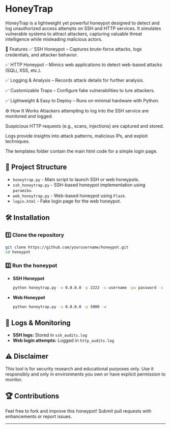 # HoneyTrap
HoneyTrap is a lightweight yet powerful honeypot designed to detect and log unauthorized access attempts on SSH and HTTP services. It simulates vulnerable systems to attract attackers, capturing valuable threat intelligence while misleading malicious actors.

🚀 Features
✅ SSH Honeypot – Captures brute-force attacks, logs credentials, and attacker behavior.

✅ HTTP Honeypot – Mimics web applications to detect web-based attacks (SQLi, XSS, etc.).

✅ Logging & Analysis – Records attack details for further analysis.

✅ Customizable Traps – Configure fake vulnerabilities to lure attackers.

✅ Lightweight & Easy to Deploy – Runs on minimal hardware with Python.

⚙️ How It Works
Attackers attempting to log into the SSH service are monitored and logged.

Suspicious HTTP requests (e.g., scans, injections) are captured and stored.

Logs provide insights into attack patterns, malicious IPs, and exploit techniques.

The templates folder contain the main html code for a simple login page.


## 📂 Project Structure

- `honeytrap.py` - Main script to launch SSH or web honeypots.
- `ssh_honeytrap.py` - SSH-based honeypot implementation using `paramiko`.
- `web_honeytrap.py` - Web-based honeypot using `Flask`.
- `login.html` - Fake login page for the web honeypot.

## 🛠️ Installation

### 1️⃣ Clone the repository

```bash
git clone https://github.com/yourusername/honeypot.git
cd honeypot
```
### 2️⃣ Run the honeypot

- **SSH Honeypot**
  ```bash
  python honeytrap.py -a 0.0.0.0 -p 2222 -u username -pw password -s
  ```
- **Web Honeypot**
  ```bash
  python honeytrap.py -a 0.0.0.0 -p 5000 -w
  ```

## 📜 Logs & Monitoring

- **SSH logs:** Stored in `ssh_audits.log`
- **Web login attempts:** Logged in `http_audits.log`

## ⚠️ Disclaimer

This tool is for security research and educational purposes only. Use it responsibly and only in environments you own or have explicit permission to monitor.

## 🏆 Contributions

Feel free to fork and improve this honeypot! Submit pull requests with enhancements or report issues.

---


